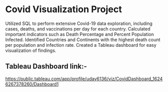 # Covid Visualization Project
Utilized SQL to perform extensive Covid-19 data exploration, including cases, deaths, and vaccinations per day for each country. Calculated important indicators such as Death Percentage and Percent Population Infected. Identified Countries and Continents with the highest death count per population and infection rate. Created a Tableau dashboard for easy visualization of findings.

## Tableau Dashboard link:-
https://public.tableau.com/app/profile/uday6136/viz/CovidDashboard_16246267378260/Dashboard1
